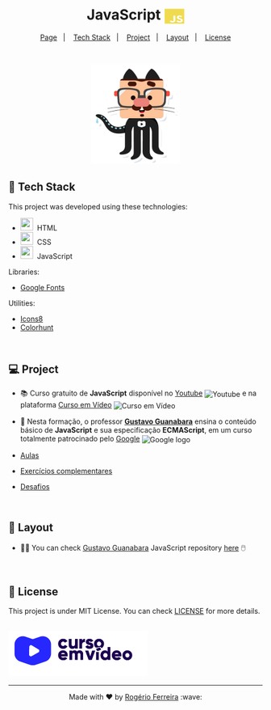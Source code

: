 <h1 align="center">JavaScript <img align="center" alt="Rafa-Js" height="30" width="40" src="https://raw.githubusercontent.com/devicons/devicon/master/icons/javascript/javascript-plain.svg"></h1>

<p align="center">
  <a href="https://rogeriofrsouza.github.io/javascript/">Page</a>&nbsp;&nbsp;&nbsp;|&nbsp;&nbsp;&nbsp;
  <a href="#-tech-stack">Tech Stack</a>&nbsp;&nbsp;&nbsp;|&nbsp;&nbsp;&nbsp;
  <a href="#-project">Project</a>&nbsp;&nbsp;&nbsp;|&nbsp;&nbsp;&nbsp;
  <a href="#-layout">Layout</a>&nbsp;&nbsp;&nbsp;|&nbsp;&nbsp;&nbsp;
  <a href="#-license">License</a>
</p>
<br>

<p align="center">
  <a href="https://rogeriofrsouza.github.io/javascript/" target="_blank">
    <img alt="Preview" src="images/mascote.png" width="35%">
  </a>
</p>

## 🚀 Tech Stack

This project was developed using these technologies:

- <img src="https://cdn.jsdelivr.net/gh/devicons/devicon/icons/html5/html5-original.svg" height="25px" width="25px"/>
  &nbsp;HTML
- <img src="https://cdn.jsdelivr.net/gh/devicons/devicon/icons/css3/css3-original.svg" height="25px" width="25px"/>
  &nbsp;CSS
- <img src="https://cdn.jsdelivr.net/gh/devicons/devicon/icons/javascript/javascript-original.svg" height="25px" width="25px"/>
  &nbsp;JavaScript

Libraries:

- [Google Fonts](https://fonts.google.com/)

Utilities:

- [Icons8](https://icons8.com.br/)
- [Colorhunt](https://colorhunt.co/)

<br/>

## 💻 Project

- 📚 Curso gratuito de **JavaScript** disponível no 
[Youtube](https://www.youtube.com/playlist?list=PLHz_AreHm4dlsK3Nr9GVvXCbpQyHQl1o1) <img align="center" alt="Youtube" height="30" width="30" src="https://img.icons8.com/color/48/000000/youtube-play.png"/> e na plataforma [Curso em Vídeo](https://www.cursoemvideo.com/curso/javascript/) <img align="center" alt="Curso em Vídeo" height="30" width="30" src="https://user-images.githubusercontent.com/77423511/142952103-53c0ec18-bf4b-4bfb-822d-a18e096a7a48.png"/>

- 🖖 Nesta formação, o professor [**Gustavo Guanabara**](https://www.instagram.com/gustavoguanabara/) ensina o conteúdo básico de **JavaScript** e sua especificação **ECMAScript**, em um curso totalmente patrocinado pelo [Google](https://www.google.com/) <img align="center" alt="Google logo" height="30" width="30" src="https://img.icons8.com/fluency/48/000000/google-logo.png">

- [Aulas](https://github.com/rogeriofrsouza/javascript/tree/main/aulas)
- [Exercícios complementares](https://github.com/rogeriofrsouza/javascript/tree/main/exercicios)
- [Desafios](https://github.com/rogeriofrsouza/javascript/tree/main/desafios)

<br/>

## 🔖 Layout

- :man_astronaut: You can check [Gustavo Guanabara](https://github.com/gustavoguanabara) JavaScript repository [here](https://github.com/gustavoguanabara/javascript) 🖱️

<br/>

## 📝 License

This project is under MIT License. You can check [LICENSE](https://github.com/rogeriofrsouza/javascript/blob/main/LICENSE) for more details.

<br/>

<img src="images/logo.png" alt="Logo" width="55%">

---

<p align="center">Made with ♥ by <a href="https://www.linkedin.com/in/rog%C3%A9rio-ferreira-de-souza-556a13127">Rogério Ferreira</a> :wave:</p>
